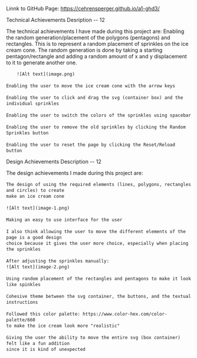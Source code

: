 Linnk to GitHub Page: https://cehrensperger.github.io/a1-ghd3/

Technical Achievements Desription -- 12

The technical achievements I have made during this project are:
    Enabling the random generation/placement of the polygons (pentagons) and rectangles.
        This is to represent a random placement of sprinkles on the ice cream cone. The
        random generation is done by taking a starting pentagon/rectangle and adding a 
        random amount of x and y displacement to it to generate another one.

        ![Alt text](image.png)

    Enabling the user to move the ice cream cone with the arrow keys

    Enabling the user to click and drag the svg (container box) and the individual sprinkles

    Enabling the user to switch the colors of the sprinkles using spacebar

    Enabling the user to remove the old sprinkles by clicking the Random Sprinkles button

    Enabling the user to reset the page by clicking the Reset/Reload button

Design Achievements Description -- 12

The design achievements I made during this project are:

    The design of using the required elements (lines, polygons, rectangles and circles) to create 
    make an ice cream cone

    ![Alt text](image-1.png)

    Making an easy to use interface for the user

    I also think allowing the user to move the different elements of the page is a good design
    choice because it gives the user more choice, especially when placing the sprinkles

    After adjusting the sprinkles manually:
    ![Alt text](image-2.png)

    Using random placement of the rectangles and pentagons to make it look like spinkles

    Cohesive theme between the svg container, the buttons, and the textual instructions

    Followed this color palette: https://www.color-hex.com/color-palette/660
    to make the ice cream look more "realistic"

    Giving the user the ability to move the entire svg (box container) felt like a fun addition
    since it is kind of unexpected

